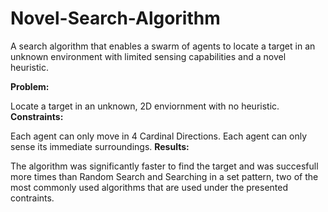 # Novel-Search-Algorithm
A search algorithm that enables a swarm of agents to locate a target in an unknown environment with limited sensing capabilities and a novel heuristic.

**Problem:** <br /> 

Locate a target in an unknown, 2D enviornment with no heuristic.
**Constraints:** <br />

Each agent can only move in 4 Cardinal Directions. Each agent can only sense its immediate surroundings. 
**Results:** <br />

The algorithm was significantly faster to find the target and was succesfull more times than Random Search and Searching in a set pattern, two of the most commonly used algorithms that are used under the presented contraints. 

